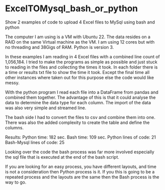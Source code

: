 # ExcelTOMysql_bash_or_python
Show 2 examples of code to upload 4 Excel files to MySql using bash and python

The computer I am using is a VM with Ubuntu 22.  The data resides on a RAID on the same Virtual machine as the VM.  I am using 12 cores but with no threading and 38Gigs of RAM.  Python is version 3.

In these examples I am reading in 4 Excel files with a combined line count of 1,056,184.  I tried to make the programs as simple as possible and just stuck to reading in the files and collecting the times it took.  In each folder there is a time or results txt file to show the time it took.  Except the final time all other instances where taken out for this purpose else the code would like messy.

With the python program I read each file into a DataFrame from pandas and combined them together.  The advantage of this is that it could analyse the data to determine the data type for each column.  The import of the data was also very simple and streamed line.

The bash side I had to convert the files to csv and combine them into one.  There was also the added complexity to create the table and define the columns. 

Results:
Python time: 182 sec.
Bash time: 109 sec.
Python lines of code: 21
Bash-Mysql lines of code: 25

Looking over the code the bash process was far more involved especially the sql file that is executed at the end of the bash script.  

If you are looking for an easy process, you have different layouts, and time is not a consideration then Python process is it.  If you this is going to be a repeated process and the layouts are the same then the Bash process is the way to go.
